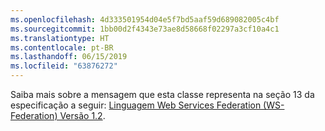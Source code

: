 ```yaml
---
ms.openlocfilehash: 4d333501954d04e5f7bd5aaf59d689082005c4bf
ms.sourcegitcommit: 1bb00d2f4343e73ae8d58668f02297a3cf10a4c1
ms.translationtype: HT
ms.contentlocale: pt-BR
ms.lasthandoff: 06/15/2019
ms.locfileid: "63876272"
---
```

Saiba mais sobre a mensagem que esta classe representa na seção 13 da especificação a seguir: [Linguagem Web Services Federation (WS-Federation) Versão 1.2](https://docs.oasis-open.org/wsfed/federation/v1.2/os/ws-federation-1.2-spec-os.html).
